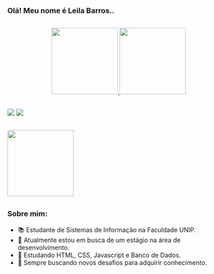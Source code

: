 ### Olá! Meu nome é Leila Barros..

##

<div align="center">
  <a href="https://github.com/LeilaOBarros">
  <img height="150em" src="https://github-readme-stats.vercel.app/api?username=leilaobarros&show_icons=true&theme=dracula&include_all_commits=true&count_private=true"/>
  <img height="150em" src="https://github-readme-stats.vercel.app/api/top-langs/?username=leilaobarros&layout=compact&langs_count=7&theme=dracula"/>
</div>
  
 ##
 
<div> 
  <a href = "mailto:leila.barros20014@gmail.com"><img src="https://img.shields.io/badge/-Gmail-%23333?style=for-the-badge&logo=gmail&logoColor=white" target="_blank"></a>
  <a href="https://www.linkedin.com/in/leila-barroos" target="_blank"><img src="https://img.shields.io/badge/-LinkedIn-%230077B5?style=for-the-badge&logo=linkedin&logoColor=white" target="_blank"></a> 
<br>
  
##
  <a href="https://drive.google.com/file/d/1FRiT9FrfeU4pfL32F5jwqoBFZ9t_xZ_N/view?usp=sharing"><img src="https://cdn-icons-png.flaticon.com/512/345/345609.png" width=150><a>
</div>
  
##

### Sobre mim:

- 📚 Estudante de Sistemas de Informação na Faculdade UNIP.
- 🔭 Atualmente estou em busca de um estágio na área de desenvolvimento.
- 🌱 Estudando HTML, CSS, Javascript e Banco de Dados.
- 🧶 Sempre buscando novos desafios para adquirir conhecimento.
  
 ##


